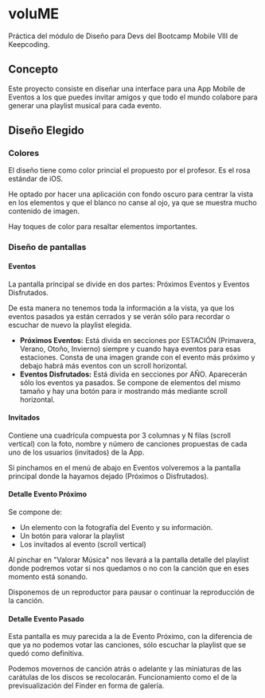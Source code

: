 # voluME

Práctica del módulo de Diseño para Devs del Bootcamp Mobile VIII de Keepcoding.

## Concepto

Este proyecto consiste en diseñar una interface para una App Mobile de Eventos a los que puedes invitar amigos y que todo el mundo colabore para generar una playlist musical para cada evento.

## Diseño Elegido

### Colores

El diseño tiene como color princial el propuesto por el profesor. Es el rosa estándar de iOS.

He optado por hacer una aplicación con fondo oscuro para centrar la vista en los elementos y que el blanco no canse al ojo, ya que se muestra mucho contenido de imagen.

Hay toques de color para resaltar elementos importantes.


### Diseño de pantallas

#### Eventos

La pantalla principal se divide en dos partes: Próximos Eventos y Eventos Disfrutados.

De esta manera no tenemos toda la información a la vista, ya que los eventos pasados ya están cerrados y se verán sólo para recordar o escuchar de nuevo la playlist elegida.

- **Próximos Eventos:** Está divida en secciones por ESTACIÓN (Primavera, Verano, Otoño, Invierno) siempre y cuando haya eventos para esas estaciones. Consta de una imagen grande con el evento más próximo y debajo habrá más eventos con un scroll horizontal.
- **Eventos Disfrutados:** Está divida en secciones por AÑO. Aparecerán sólo los eventos ya pasados. Se compone de elementos del mismo tamaño y hay una botón para ir mostrando más mediante scroll horizontal.

#### Invitados

Contiene una cuadrícula compuesta por 3 columnas y N filas (scroll vertical) con la foto, nombre y número de canciones propuestas de cada uno de los usuarios (invitados) de la App.

Si pinchamos en el menú de abajo en Eventos volveremos a la pantalla principal donde la hayamos dejado (Próximos o Disfrutados).

#### Detalle Evento Próximo

Se compone de:
- Un elemento con la fotografía del Evento y su información.
- Un botón para valorar la playlist
- Los invitados al evento (scroll vertical)

Al pinchar en "Valorar Música" nos llevará a la pantalla detalle del playlist donde podremos votar si nos quedamos o no con la canción que en eses momento está sonando. 

Disponemos de un reproductor para pausar o continuar la reproducción de la canción.

#### Detalle Evento Pasado

Esta pantalla es muy parecida a la de Evento Próximo, con la diferencia de que ya no podemos votar las canciones, sólo escuchar la playlist que se quedó como definitiva.

Podemos movernos de canción atrás o adelante y las miniaturas de las carátulas de los discos se recolocarán. Funcionamiento como el de la previsualización del Finder en forma de galería.
